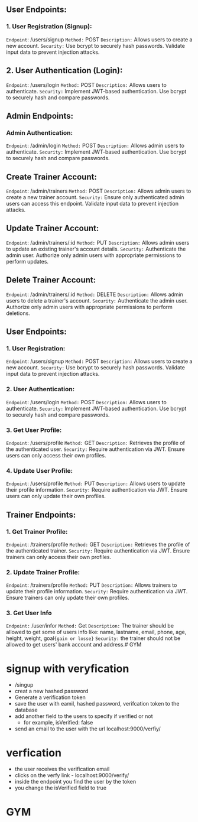 ## User Endpoints:

### 1. User Registration (Signup):

`Endpoint`: /users/signup
`Method:` POST
`Description:` Allows users to create a new account.
`Security:` Use bcrypt to securely hash passwords. Validate input data to prevent injection attacks.

## 2. User Authentication (Login):

`Endpoint`: /users/login
`Method:` POST
`Description:` Allows users to authenticate.
`Security:` Implement JWT-based authentication. Use bcrypt to securely hash and compare passwords.

## Admin Endpoints:

### Admin Authentication:

`Endpoint`: /admin/login
`Method:` POST
`Description:` Allows admin users to authenticate.
`Security:` Implement JWT-based authentication. Use bcrypt to securely hash and compare passwords.

## Create Trainer Account:

`Endpoint`: /admin/trainers
`Method:` POST
`Description:` Allows admin users to create a new trainer account.
`Security:` Ensure only authenticated admin users can access this endpoint. Validate input data to prevent injection attacks.

## Update Trainer Account:

`Endpoint`: /admin/trainers/:id
`Method:` PUT
`Description:` Allows admin users to update an existing trainer's account details.
`Security:` Authenticate the admin user. Authorize only admin users with appropriate permissions to perform updates.

## Delete Trainer Account:

`Endpoint`: /admin/trainers/:id
`Method:` DELETE
`Description:` Allows admin users to delete a trainer's account.
`Security:` Authenticate the admin user. Authorize only admin users with appropriate permissions to perform deletions.

## User Endpoints:

### 1. User Registration:

`Endpoint`: /users/signup
`Method:` POST
`Description:` Allows users to create a new account.
`Security:` Use bcrypt to securely hash passwords. Validate input data to prevent injection attacks.

### 2. User Authentication:

`Endpoint`: /users/login
`Method:` POST
`Description:` Allows users to authenticate.
`Security:` Implement JWT-based authentication. Use bcrypt to securely hash and compare passwords.

### 3. Get User Profile:

`Endpoint`: /users/profile
`Method:` GET
`Description:` Retrieves the profile of the authenticated user.
`Security:` Require authentication via JWT. Ensure users can only access their own profiles.

### 4. Update User Profile:

`Endpoint`: /users/profile
`Method:` PUT
`Description:` Allows users to update their profile information.
`Security:` Require authentication via JWT. Ensure users can only update their own profiles.

## Trainer Endpoints:

### 1. Get Trainer Profile:

`Endpoint`: /trainers/profile
`Method:` GET
`Description:` Retrieves the profile of the authenticated trainer.
`Security:` Require authentication via JWT. Ensure trainers can only access their own profiles.

### 2. Update Trainer Profile:

`Endpoint`: /trainers/profile
`Method:` PUT
`Description:` Allows trainers to update their profile information.
`Security:` Require authentication via JWT. Ensure trainers can only update their own profiles.

### 3. Get User Info

`Endpoint:` /user/infor
`Method:` Get
`Description:` The trainer should be allowed to get some of users info like: name, lastname, email, phone, age, height, weight, goal`{gain or losse}`
`Security:` the trainer should not be allowed to get users' bank account and address.# GYM

# signup with veryfication

- /singup
- creat a new hashed password
- Generate a verification token
- save the user with eamil, hashed password, verifcation token to the database
- add another field to the users to specify if verified or not
  - for example, isVerified: false
- send an email to the user with the url localhost:9000/verfiy/<verification-token>

# verfication

- the user receives the verification email
- clicks on the verfy link - localhost:9000/verify/<verification-token>
- inside the endpoint you find the user by the token
- you change the isVerified field to true
# GYM

